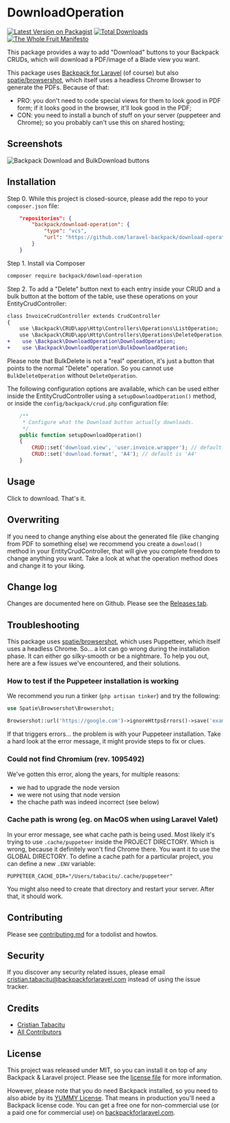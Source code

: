 # DownloadOperation

[![Latest Version on Packagist][ico-version]][link-packagist]
[![Total Downloads][ico-downloads]][link-downloads]
[![The Whole Fruit Manifesto](https://img.shields.io/badge/writing%20standard-the%20whole%20fruit-brightgreen)](https://github.com/the-whole-fruit/manifesto)

This package provides a way to add "Download" buttons to your Backpack CRUDs, which will download a PDF/image of a Blade view you want. 

This package uses [Backpack for Laravel](https://backpackforlaravel.com/) (of course) but also [spatie/browsershot](https://github.com/spatie/browsershot/), which itself uses a headless Chrome Browser to generate the PDFs. Because of that:
- PRO: you don't need to code special views for them to look good in PDF form; if it looks good in the browser, it'll look good in the PDF; 
- CON: you need to install a bunch of stuff on your server (puppeteer and Chrome); so you probably can't use this on shared hosting;

## Screenshots

![Backpack Download and BulkDownload buttons](https://user-images.githubusercontent.com/1032474/101194862-3f82cc00-3667-11eb-856c-25c21f0181a5.gif)

## Installation

Step 0. While this project is closed-source, please add the repo to your `composer.json` file:

```json
    "repositories": {
        "backpack/download-operation": {
            "type": "vcs",
            "url": "https://github.com/laravel-backpack/download-operation"
        }
    }
```

Step 1. Install via Composer

``` bash
composer require backpack/download-operation
```

Step 2. To add a "Delete" button next to each entry inside your CRUD and a bulk button at the bottom of the table, use these operations on your EntityCrudController:

```diff
class InvoiceCrudController extends CrudController
{
    use \Backpack\CRUD\app\Http\Controllers\Operations\ListOperation;
    use \Backpack\CRUD\app\Http\Controllers\Operations\DeleteOperation;
+    use \Backpack\DownloadOperation\DownloadOperation;
+    use \Backpack\DownloadOperation\BulkDownloadOperation;
```

Please note that BulkDelete is not a "real" operation, it's just a button that points to the normal "Delete" operation. So you cannot use `BulkDeleteOperation` without `DeleteOperation`.

The following configuration options are available, which can be used either inside the EntityCrudController using a `setupDownloadOperation()` method, or inside the `config/backpack/crud.php` configuration file:

```php
    /**
     * Configure what the Download button actually downloads.
     */
    public function setupDownloadOperation()
    {
        CRUD::set('download.view', 'user.invoice.wrapper'); // default is 'crud::show'
        CRUD::set('download.format', 'A4'); // default is 'A4'
    }
```

## Usage

Click to download. That's it.

## Overwriting

If you need to change anything else about the generated file (like changing from PDF to something else) we recommend you create a `download()` method in your EntityCrudController, that will give you complete freedom to change anything you want. Take a look at what the operation method does and change it to your liking.

## Change log

Changes are documented here on Github. Please see the [Releases tab](https://github.com/lc:vendor/downloadoperation/releases).

## Troubleshooting

This package uses [spatie/browsershot](https://github.com/spatie/browsershot/), which uses Puppetteer, which itself uses a headless Chrome. So... a lot can go wrong during the installation phase. It can either go silky-smooth or be a nightmare. To help you out, here are a few issues we've encountered, and their solutions.

### How to test if the Puppeteer installation is working

We recommend you run a tinker (`php artisan tinker`) and try the following:

```php
use Spatie\Browsershot\Browsershot;

Browsershot::url('https://google.com')->ignoreHttpsErrors()->save('example.pdf');
```

If that triggers errors... the problem is with your Puppeteer installation. Take a hard look at the error message, it might provide steps to fix or clues.

### Could not find Chromium (rev. 1095492)

We've gotten this error, along the years, for multiple reasons:
- we had to upgrade the node version
- we were not using that node version
- the chache path was indeed incorrect (see below)

### Cache path is wrong (eg. on MacOS when using Laravel Valet)

In your error message, see what cache path is being used. Most likely it's trying to use `.cache/puppeteer` inside the PROJECT DIRECTORY. Which is wrong, because it definitely won't find Chrome there. You want it to use the GLOBAL DIRECTORY. To define a cache path for a particular project, you can define a new `.ENV` variable:

```
PUPPETEER_CACHE_DIR="/Users/tabacitu/.cache/puppeteer"
```

You might also need to create that directory and restart your server. After that, it should work.


## Contributing

Please see [contributing.md](contributing.md) for a todolist and howtos.

## Security

If you discover any security related issues, please email cristian.tabacitu@backpackforlaravel.com instead of using the issue tracker.

## Credits

- [Cristian Tabacitu][link-author]
- [All Contributors][link-contributors]

## License

This project was released under MIT, so you can install it on top of any Backpack & Laravel project. Please see the [license file](license.md) for more information. 

However, please note that you do need Backpack installed, so you need to also abide by its [YUMMY License](https://github.com/Laravel-Backpack/CRUD/blob/master/LICENSE.md). That means in production you'll need a Backpack license code. You can get a free one for non-commercial use (or a paid one for commercial use) on [backpackforlaravel.com](https://backpackforlaravel.com).


[ico-version]: https://img.shields.io/packagist/v/backpack/downloadoperation.svg?style=flat-square
[ico-downloads]: https://img.shields.io/packagist/dt/backpack/downloadoperation.svg?style=flat-square

[link-packagist]: https://packagist.org/packages/backpack/downloadoperation
[link-downloads]: https://packagist.org/packages/backpack/downloadoperation
[link-author]: https://github.com/laravel-backpack
[link-contributors]: ../../contributors
